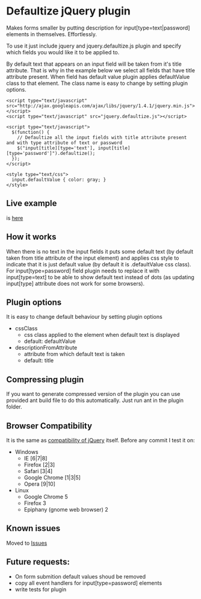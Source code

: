 Defaultize jQuery plugin
========================
Makes forms smaller by putting description for input[type=text|password] elements in themselves. Effortlessly.

To use it just include jquery and jquery.defaultize.js plugin and specify which fields you would like it to be applied to.

By default text that appears on an input field will be taken from it's title attribute. That is why in the example below we select all fields that have title attribute present. When field has default value plugin applies defaultValue class to that element. The class name is easy to change by setting plugin options.

    <script type="text/javascript" src="http://ajax.googleapis.com/ajax/libs/jquery/1.4.1/jquery.min.js"></script>
    <script type="text/javascript" src="jquery.defaultize.js"></script>

    <script type="text/javascript">
      $(function() {
        // Defaultize all the input fields with title attribute present and with type attribute of text or password
        $("input[title][type='text'], input[title][type='password']").defaultize();
      });
    </script>
    
    <style type="text/css">
      input.defaultValue { color: gray; }
    </style>

Live example
------------
is [here](http://misza222.github.com/Defaultize-jQuery-plugin/example.html)

How it works
------------
When there is no text in the input fields it puts some default text (by default taken from title attribute of the input element) and applies css style to indicate that it is just default value (by default it is .defaultValue css class).
For input[type=password] field plugin needs to replace it with input[type=text] to be able to show default text instead of dots (as updating input[type] attribute does not work for some browsers).

Plugin options
--------------
It is easy to change default behaviour by setting plugin options

  * cssClass
    * css class applied to the element when default text is displayed
    * default: defaultValue
  * descriptionFromAttribute
    * attribute from which default text is taken
    * default: title

Compressing plugin
------------------
If you want to generate compressed version of the plugin you can use provided ant build file to do this automatically. Just run ant in the plugin folder.

Browser Compatibility
---------------------
It is the same as [compatibility of jQuery](http://docs.jquery.com/Browser_Compatibility) itself.
Before any commit I test it on:

  * Windows
    * IE [6|7|8]
    * Firefox [2|3]
    * Safari [3|4]
    * Google Chrome [1|3|5]
    * Opera [9|10]
  * Linux
    * Google Chrome 5
    * Firefox 3
    * Epiphany (gnome web browser) 2

Known issues
------------
Moved to [Issues](http://github.com/misza222/Defaultize-jQuery-plugin/issues)

Future requests:
----------------
 - On form submition default values shoud be removed
 - copy all event handlers for input[type=password] elements
 - write tests for plugin
